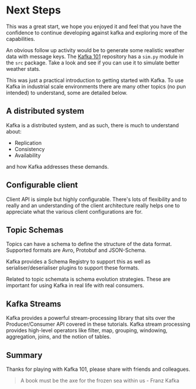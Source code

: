 # Next Steps

This was a great start, we hope you enjoyed it and feel that you have the
confidence to continue developing against kafka and exploring more of the
capabilities.

An obvious follow up activity would be to generate some realistic weather data
with message keys. The [Kafka 101](https://github.com/davecharles/kafka_demo)
repository has a `sim.py` module in the `src` package. Take a look and see if
 you can use it to simulate better weather stats.
 
This was just a practical introduction to getting started with Kafka. To use
Kafka in industrial scale environments there are many other topics (no pun
intended) to understand, some are detailed below.

## A distributed system 
Kafka is a distributed system, and as such, there is much to understand
about:

- Replication
- Consistency
- Availability

and how Kafka addresses these demands.

## Configurable client
Client API is simple but highly configurable. There's lots of flexibility and
to really and an understanding of the client architecture really helps
one to appreciate what the various client configurations are for.

## Topic Schemas 
Topics can have a schema to define the structure of the data format. Supported 
formats are Avro, Protobuf and JSON-Schema. 

Kafka provides a Schema Registry to support this as well as
serialiser/deserialiser plugins to support these formats. 

Related to topic schemata is schema evolution strategies. These are important
for using Kafka in real life with real consumers.

## Kafka Streams
Kafka provides a powerful stream-processing library that sits over the
Producer/Consumer API covered in these tutorials. Kafka stream processing
provides high-level operators like filter, map, grouping, windowing,
aggregation, joins, and the notion of tables.

## Summary
Thanks for playing with Kafka 101, please share with friends and colleagues.

> A book must be the axe for the frozen sea within us - Franz Kafka
